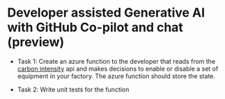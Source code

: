 
# Developer assisted Generative AI with GitHub Co-pilot and chat (preview)

- Task 1: Create an azure function to the developer that reads from the [carbon intensity](https://api.carbonintensity.org.uk/) api and makes decisions to enable or disable a set of equipment in your factory. The azure function should store the state.

- Task 2: Write unit tests for the function

